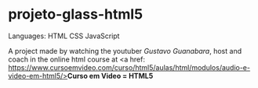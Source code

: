 # projeto-glass-html5

Languages:
HTML
CSS
JavaScript

A project made by watching the youtuber <em>Gustavo Guanabara</em>, host and coach in the online html course at <a href: https://www.cursoemvideo.com/curso/html5/aulas/html/modulos/audio-e-video-em-html5/><b>Curso em Video = HTML5</b></a>
